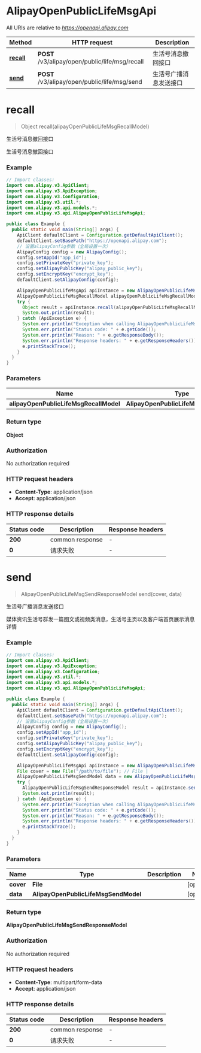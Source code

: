 # AlipayOpenPublicLifeMsgApi

All URIs are relative to *https://openapi.alipay.com*

| Method | HTTP request | Description |
|------------- | ------------- | -------------|
| [**recall**](AlipayOpenPublicLifeMsgApi.md#recall) | **POST** /v3/alipay/open/public/life/msg/recall | 生活号消息撤回接口 |
| [**send**](AlipayOpenPublicLifeMsgApi.md#send) | **POST** /v3/alipay/open/public/life/msg/send | 生活号广播消息发送接口 |


<a name="recall"></a>
# **recall**
> Object recall(alipayOpenPublicLifeMsgRecallModel)

生活号消息撤回接口

生活号消息撤回接口

### Example
```java
// Import classes:
import com.alipay.v3.ApiClient;
import com.alipay.v3.ApiException;
import com.alipay.v3.Configuration;
import com.alipay.v3.util.*;
import com.alipay.v3.api.models.*;
import com.alipay.v3.api.AlipayOpenPublicLifeMsgApi;

public class Example {
  public static void main(String[] args) {
    ApiClient defaultClient = Configuration.getDefaultApiClient();
    defaultClient.setBasePath("https://openapi.alipay.com");
    // 设置alipayConfig参数（全局设置一次）
    AlipayConfig config = new AlipayConfig();
    config.setAppId("app_id");
    config.setPrivateKey("private_key");
    config.setAlipayPublicKey("alipay_public_key");
    config.setEncryptKey("encrypt_key");
    defaultClient.setAlipayConfig(config);

    AlipayOpenPublicLifeMsgApi apiInstance = new AlipayOpenPublicLifeMsgApi(defaultClient);
    AlipayOpenPublicLifeMsgRecallModel alipayOpenPublicLifeMsgRecallModel = new AlipayOpenPublicLifeMsgRecallModel(); // AlipayOpenPublicLifeMsgRecallModel | 
    try {
      Object result = apiInstance.recall(alipayOpenPublicLifeMsgRecallModel);
      System.out.println(result);
    } catch (ApiException e) {
      System.err.println("Exception when calling AlipayOpenPublicLifeMsgApi#recall");
      System.err.println("Status code: " + e.getCode());
      System.err.println("Reason: " + e.getResponseBody());
      System.err.println("Response headers: " + e.getResponseHeaders());
      e.printStackTrace();
    }
  }
}
```

### Parameters

| Name | Type | Description  | Notes |
|------------- | ------------- | ------------- | -------------|
| **alipayOpenPublicLifeMsgRecallModel** | **AlipayOpenPublicLifeMsgRecallModel**|  | [optional] |

### Return type

**Object**

### Authorization

No authorization required

### HTTP request headers

 - **Content-Type**: application/json
 - **Accept**: application/json

### HTTP response details
| Status code | Description | Response headers |
|-------------|-------------|------------------|
| **200** | common response |  -  |
| **0** | 请求失败 |  -  |

<a name="send"></a>
# **send**
> AlipayOpenPublicLifeMsgSendResponseModel send(cover, data)

生活号广播消息发送接口

媒体资讯生活号群发一篇图文或视频类消息，生活号主页以及客户端首页展示消息详情

### Example
```java
// Import classes:
import com.alipay.v3.ApiClient;
import com.alipay.v3.ApiException;
import com.alipay.v3.Configuration;
import com.alipay.v3.util.*;
import com.alipay.v3.api.models.*;
import com.alipay.v3.api.AlipayOpenPublicLifeMsgApi;

public class Example {
  public static void main(String[] args) {
    ApiClient defaultClient = Configuration.getDefaultApiClient();
    defaultClient.setBasePath("https://openapi.alipay.com");
    // 设置alipayConfig参数（全局设置一次）
    AlipayConfig config = new AlipayConfig();
    config.setAppId("app_id");
    config.setPrivateKey("private_key");
    config.setAlipayPublicKey("alipay_public_key");
    config.setEncryptKey("encrypt_key");
    defaultClient.setAlipayConfig(config);

    AlipayOpenPublicLifeMsgApi apiInstance = new AlipayOpenPublicLifeMsgApi(defaultClient);
    File cover = new File("/path/to/file"); // File | 
    AlipayOpenPublicLifeMsgSendModel data = new AlipayOpenPublicLifeMsgSendModel(); // AlipayOpenPublicLifeMsgSendModel | 
    try {
      AlipayOpenPublicLifeMsgSendResponseModel result = apiInstance.send(cover, data);
      System.out.println(result);
    } catch (ApiException e) {
      System.err.println("Exception when calling AlipayOpenPublicLifeMsgApi#send");
      System.err.println("Status code: " + e.getCode());
      System.err.println("Reason: " + e.getResponseBody());
      System.err.println("Response headers: " + e.getResponseHeaders());
      e.printStackTrace();
    }
  }
}
```

### Parameters

| Name | Type | Description  | Notes |
|------------- | ------------- | ------------- | -------------|
| **cover** | **File**|  | [optional] |
| **data** | **AlipayOpenPublicLifeMsgSendModel**|  | [optional] |

### Return type

**AlipayOpenPublicLifeMsgSendResponseModel**

### Authorization

No authorization required

### HTTP request headers

 - **Content-Type**: multipart/form-data
 - **Accept**: application/json

### HTTP response details
| Status code | Description | Response headers |
|-------------|-------------|------------------|
| **200** | common response |  -  |
| **0** | 请求失败 |  -  |

